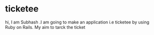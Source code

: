 # ticketee
hi,
I am Subhash .I am going to make an application i.e ticketee by using Ruby on Rails.
My aim to tarck the ticket
